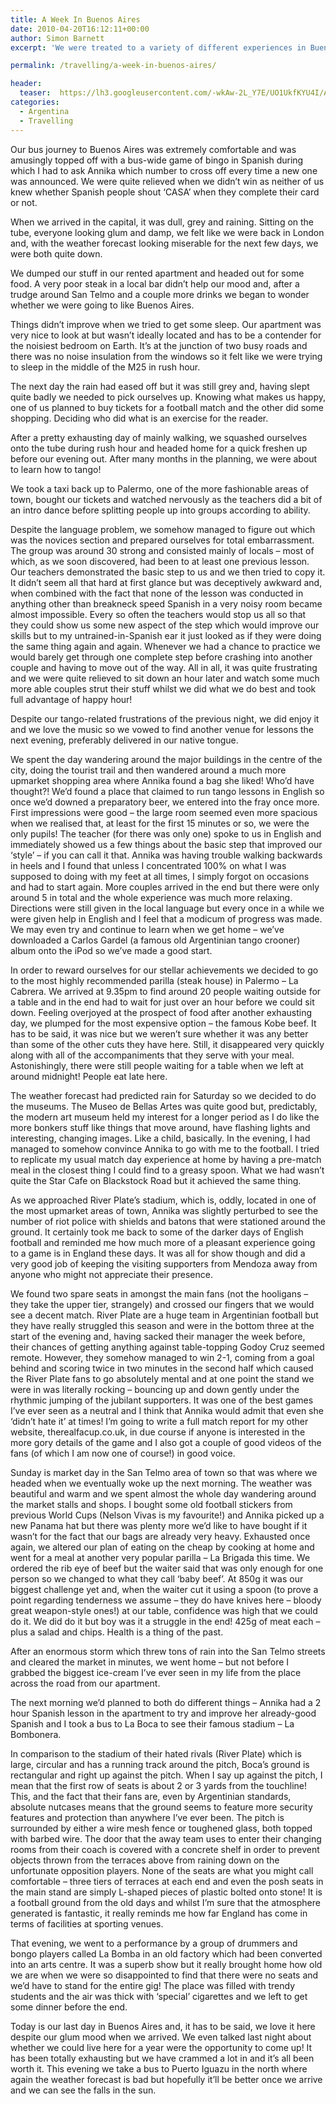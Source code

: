 ```yaml
---
title: A Week In Buenos Aires
date: 2010-04-20T16:12:11+00:00
author: Simon Barnett
excerpt: 'We were treated to a variety of different experiences in Buenos Aires including drumming, tango, football and shopping. '

permalink: /travelling/a-week-in-buenos-aires/

header:
  teaser:  https://lh3.googleusercontent.com/-wkAw-2L_Y7E/UO1UkfKYU4I/AAAAAAAAAGs/m91zl0Ff4I8/s640/CIMG2734.JPG
categories:
  - Argentina
  - Travelling
---
```

Our bus journey to Buenos Aires was extremely comfortable and was amusingly topped off with a bus-wide game of bingo in Spanish during which I had to ask Annika which number to cross off every time a new one was announced. We were quite relieved when we didn&#8217;t win as neither of us knew whether Spanish people shout &#8216;CASA&#8217; when they complete their card or not.

When we arrived in the capital, it was dull, grey and raining. Sitting on the tube, everyone looking glum and damp, we felt like we were back in London and, with the weather forecast looking miserable for the next few days, we were both quite down.

We dumped our stuff in our rented apartment and headed out for some food. A very poor steak in a local bar didn&#8217;t help our mood and, after a trudge around San Telmo and a couple more drinks we began to wonder whether we were going to like Buenos Aires.

Things didn&#8217;t improve when we tried to get some sleep. Our apartment was very nice to look at but wasn&#8217;t ideally located and has to be a contender for the noisiest bedroom on Earth. It&#8217;s at the junction of two busy roads and there was no noise insulation from the windows so it felt like we were trying to sleep in the middle of the M25 in rush hour.

The next day the rain had eased off but it was still grey and, having slept quite badly we needed to pick ourselves up. Knowing what makes us happy, one of us planned to buy tickets for a football match and the other did some shopping. Deciding who did what is an exercise for the reader.

After a pretty exhausting day of mainly walking, we squashed ourselves onto the tube during rush hour and headed home for a quick freshen up before our evening out. After many months in the planning, we were about to learn how to tango!

We took a taxi back up to Palermo, one of the more fashionable areas of town, bought our tickets and watched nervously as the teachers did a bit of an intro dance before splitting people up into groups according to ability.

Despite the language problem, we somehow managed to figure out which was the novices section and prepared ourselves for total embarrassment. The group was around 30 strong and consisted mainly of locals &#8211; most of which, as we soon discovered, had been to at least one previous lesson. Our teachers demonstrated the basic step to us and we then tried to copy it. It didn&#8217;t seem all that hard at first glance but was deceptively awkward and, when combined with the fact that none of the lesson was conducted in anything other than breakneck speed Spanish in a very noisy room became almost impossible. Every so often the teachers would stop us all so that they could show us some new aspect of the step which would improve our skills but to my untrained-in-Spanish ear it just looked as if they were doing the same thing again and again. Whenever we had a chance to practice we would barely get through one complete step before crashing into another couple and having to move out of the way. All in all, it was quite frustrating and we were quite relieved to sit down an hour later and watch some much more able couples strut their stuff whilst we did what we do best and took full advantage of happy hour!

Despite our tango-related frustrations of the previous night, we did enjoy it and we love the music so we vowed to find another venue for lessons the next evening, preferably delivered in our native tongue.

We spent the day wandering around the major buildings in the centre of the city, doing the tourist trail and then wandered around a much more upmarket shopping area where Annika found a bag she liked! Who&#8217;d have thought?! We&#8217;d found a place that claimed to run tango lessons in English so once we&#8217;d downed a preparatory beer, we entered into the fray once more. First impressions were good &#8211; the large room seemed even more spacious when we realised that, at least for the first 15 minutes or so, we were the only pupils! The teacher (for there was only one) spoke to us in English and immediately showed us a few things about the basic step that improved our &#8216;style&#8217; &#8211; if you can call it that. Annika was having trouble walking backwards in heels and I found that unless I concentrated 100% on what I was supposed to doing with my feet at all times, I simply forgot on occasions and had to start again. More couples arrived in the end but there were only around 5 in total and the whole experience was much more relaxing. Directions were still given in the local language but every once in a while we were given help in English and I feel that a modicum of progress was made. We may even try and continue to learn when we get home &#8211; we&#8217;ve downloaded a Carlos Gardel (a famous old Argentinian tango crooner) album onto the iPod so we&#8217;ve made a good start.

In order to reward ourselves for our stellar achievements we decided to go to the most highly recommended parilla (steak house) in Palermo &#8211; La Cabrera. We arrived at 9.35pm to find around 20 people waiting outside for a table and in the end had to wait for just over an hour before we could sit down. Feeling overjoyed at the prospect of food after another exhausting day, we plumped for the most expensive option &#8211; the famous Kobe beef. It has to be said, it was nice but we weren&#8217;t sure whether it was any better than some of the other cuts they have here. Still, it disappeared very quickly along with all of the accompaniments that they serve with your meal. Astonishingly, there were still people waiting for a table when we left at around midnight! People eat late here.

The weather forecast had predicted rain for Saturday so we decided to do the museums. The Museo de Bellas Artes was quite good but, predictably, the modern art museum held my interest for a longer period as I do like the more bonkers stuff like things that move around, have flashing lights and interesting, changing images. Like a child, basically. In the evening, I had managed to somehow convince Annika to go with me to the football. I tried to replicate my usual match day experience at home by having a pre-match meal in the closest thing I could find to a greasy spoon. What we had wasn&#8217;t quite the Star Cafe on Blackstock Road but it achieved the same thing.

As we approached River Plate&#8217;s stadium, which is, oddly, located in one of the most upmarket areas of town, Annika was slightly perturbed to see the number of riot police with shields and batons that were stationed around the ground. It certainly took me back to some of the darker days of English football and reminded me how much more of a pleasant experience going to a game is in England these days. It was all for show though and did a very good job of keeping the visiting supporters from Mendoza away from anyone who might not appreciate their presence.

We found two spare seats in amongst the main fans (not the hooligans &#8211; they take the upper tier, strangely) and crossed our fingers that we would see a decent match. River Plate are a huge team in Argentinian football but they have really struggled this season and were in the bottom three at the start of the evening and, having sacked their manager the week before, their chances of getting anything against table-topping Godoy Cruz seemed remote. However, they somehow managed to win 2-1, coming from a goal behind and scoring twice in two minutes in the second half which caused the River Plate fans to go absolutely mental and at one point the stand we were in was literally rocking &#8211; bouncing up and down gently under the rhythmic jumping of the jubilant supporters. It was one of the best games I&#8217;ve ever seen as a neutral and I think that Annika would admit that even she &#8216;didn&#8217;t hate it&#8217; at times! I&#8217;m going to write a full match report for my other website, therealfacup.co.uk, in due course if anyone is interested in the more gory details of the game and I also got a couple of good videos of the fans (of which I am now one of course!) in good voice.

Sunday is market day in the San Telmo area of town so that was where we headed when we eventually woke up the next morning. The weather was beautiful and warm and we spent almost the whole day wandering around the market stalls and shops. I bought some old football stickers from previous World Cups (Nelson Vivas is my favourite!) and Annika picked up a new Panama hat but there was plenty more we&#8217;d like to have bought if it wasn&#8217;t for the fact that our bags are already very heavy. Exhausted once again, we altered our plan of eating on the cheap by cooking at home and went for a meal at another very popular parilla &#8211; La Brigada this time. We ordered the rib eye of beef but the waiter said that was only enough for one person so we changed to what they call &#8216;baby beef&#8217;. At 850g it was our biggest challenge yet and, when the waiter cut it using a spoon (to prove a point regarding tenderness we assume &#8211; they do have knives here &#8211; bloody great weapon-style ones!) at our table, confidence was high that we could do it. We did do it but boy was it a struggle in the end! 425g of meat each &#8211; plus a salad and chips. Health is a thing of the past.

After an enormous storm which threw tons of rain into the San Telmo streets and cleared the market in minutes, we went home &#8211; but not before I grabbed the biggest ice-cream I&#8217;ve ever seen in my life from the place across the road from our apartment.

The next morning we&#8217;d planned to both do different things &#8211; Annika had a 2 hour Spanish lesson in the apartment to try and improve her already-good Spanish and I took a bus to La Boca to see their famous stadium &#8211; La Bombonera.

In comparison to the stadium of their hated rivals (River Plate) which is large, circular and has a running track around the pitch, Boca&#8217;s ground is rectangular and right up against the pitch. When I say up against the pitch, I mean that the first row of seats is about 2 or 3 yards from the touchline! This, and the fact that their fans are, even by Argentinian standards, absolute nutcases means that the ground seems to feature more security features and protection than anywhere I&#8217;ve ever been. The pitch is surrounded by either a wire mesh fence or toughened glass, both topped with barbed wire. The door that the away team uses to enter their changing rooms from their coach is covered with a concrete shelf in order to prevent objects thrown from the terraces above from raining down on the unfortunate opposition players. None of the seats are what you might call comfortable &#8211; three tiers of terraces at each end and even the posh seats in the main stand are simply L-shaped pieces of plastic bolted onto stone! It is a football ground from the old days and whilst I&#8217;m sure that the atmosphere generated is fantastic, it really reminds me how far England has come in terms of facilities at sporting venues.

That evening, we went to a performance by a group of drummers and bongo players called La Bomba in an old factory which had been converted into an arts centre. It was a superb show but it really brought home how old we are when we were so disappointed to find that there were no seats and we&#8217;d have to stand for the entire gig! The place was filled with trendy students and the air was thick with &#8216;special&#8217; cigarettes and we left to get some dinner before the end.

Today is our last day in Buenos Aires and, it has to be said, we love it here despite our glum mood when we arrived. We even talked last night about whether we could live here for a year were the opportunity to come up! It has been totally exhausting but we have crammed a lot in and it&#8217;s all been worth it. This evening we take a bus to Puerto Iguazu in the north where again the weather forecast is bad but hopefully it&#8217;ll be better once we arrive and we can see the falls in the sun.
